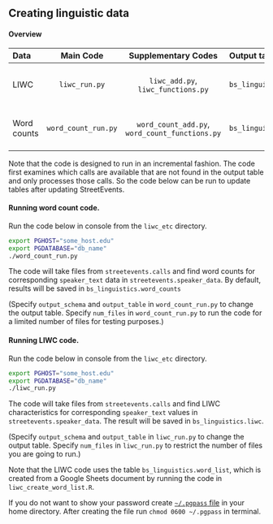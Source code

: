 ## Creating linguistic data

#### Overview

| Data                 | Main Code           |Supplementary Codes                | Output table          | Primary key |
| :-------------       |:-------------:      |:-------------:             | :-----                | :------
| LIWC          | `liwc_run.py`       |  `liwc_add.py`, `liwc_functions.py` | `bs_linguistics.liwc_tmp`    | `(file_name, last_update, section, context, speaker_number)`|
| Word counts   | `word_count_run.py` | `word_count_add.py`, `word_count_functions.py` | `bs_linguistics.word_counts` | `(file_name, last_update, section, context, speaker_name)` |

Note that the code is designed to run in an incremental fashion. 
The code first examines which calls are available that are not found in the output table and only processes those calls.
So the code below can be run to update tables after updating StreetEvents.

#### Running word count code.

Run the code below in console from the `liwc_etc` directory.
```bash
export PGHOST="some_host.edu"
export PGDATABASE="db_name"
./word_count_run.py
```
The code will take files from `streetevents.calls` and find word counts for corresponding `speaker_text` data in `streetevents.speaker_data`.
By default, results will be saved in `bs_linguistics.word_counts`

(Specify `output_schema` and `output_table` in  `word_count_run.py` to change the output table. 
Specify `num_files` in `word_count_run.py` to run the code for a limited number of files for testing purposes.)

#### Running LIWC code.

Run the code below in console from the `liwc_etc` directory.

```bash
export PGHOST="some_host.edu"
export PGDATABASE="db_name"
./liwc_run.py
```

The code will take files from `streetevents.calls` and find LIWC characteristics for corresponding `speaker_text` values in `streetevents.speaker_data`. The result will be saved in `bs_linguistics.liwc`. 

(Specify `output_schema` and `output_table` in  `liwc_run.py` to change the output table. 
Specify `num_files` in `liwc_run.py` to restrict the number of files you are going to run.)

Note that the LIWC code uses the table `bs_linguistics.word_list`, which is created from a Google Sheets document by running the code in `liwc_create_word_list.R`.

If you do not want to show your password create [`~/.pgpass` file](https://www.postgresql.org/docs/9.4/static/libpq-pgpass.html) in your home directory. 
After creating the file run `chmod 0600 ~/.pgpass` in terminal.
